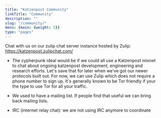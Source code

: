 ```yaml
---
title: "Katzenpost Community"
linkTitle: "Community"
description: ""
slug: "/community/"
menu: {main: {weight: 5}}
type: "pages"
---
```


Chat with us on our zulip chat server instance hosted by Zulip:
https://katzenpost.zulipchat.com/


* The cypherpunk ideal would be if we could all use a Katzenpost mixnet
to chat about ongoing katzenpost development, engineering and research
efforts. Let's save that for later when we've got our newer protocols
built out. For now, we can use Zulip which does not require a phone
number to sign up. It's generally known to be Tor friendly if your the
type to use Tor for all your traffic.

* We used to have a mailing list. If people find that useful we can
bring back mailing lists.

* IRC (internet relay chat): we are not using IRC anymore to coordinate



